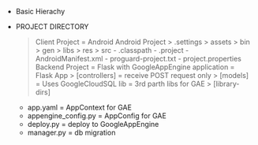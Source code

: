 - Basic Hierachy

- PROJECT DIRECTORY
  > Client Project          = Android
    > Android Project
      > .settings
      > assets
      > bin
      > gen
      > libs
      > res
      > src
      - .classpath
      - .project
      - AndroidManifest.xml
      - proguard-project.txt
      - project.properties
  > Backend Project         = Flask with GoogleAppEngine
    > application           = Flask App
      > [controllers]       = receive POST request only
      > [models]            = Uses GoogleCloudSQL
    > lib                   = 3rd parth libs for GAE
      > [library-dirs]
    - app.yaml              = AppContext for GAE
    - appengine_config.py   = AppConfig  for GAE
    - deploy.py             = deploy to GoogleAppEngine 
    - manager.py            = db migration